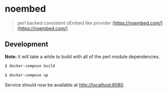 # noembed

> perl backed consistent oEmbed like provider [https://noembed.com/](https://noembed.com/)

## Development

__Note:__ it will take a while to build with all of the perl module dependencies.

```sh
$ docker-compose build
```

```sh
$ docker-compose up
```

Service should now be available at [http://localhost:8080](http://localhost:8080).
